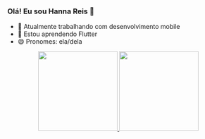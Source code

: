 ### Olá! Eu sou Hanna Reis 👋

- 🔭 Atualmente trabalhando com desenvolvimento mobile
- 🌱 Estou aprendendo Flutter
- 😄 Pronomes: ela/dela
<div align="center">
  <a href="https://github.com/hannareis">
  <img height="180em" src="https://github-readme-stats.vercel.app/api?username=hannareis&show_icons=true&theme=radical&include_all_commits=true&count_private=true"/>
  <img height="180em" src="https://github-readme-stats.vercel.app/api/top-langs/?username=hannareis&layout=compact&langs_count=7&theme=radical"/>
</div>
